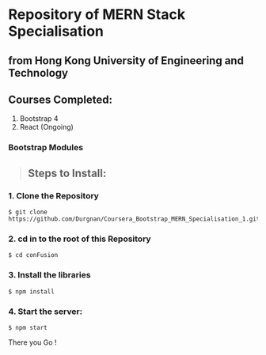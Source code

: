 # Repository of MERN Stack Specialisation 
## from Hong Kong University of Engineering and Technology

## Courses Completed:

1. Bootstrap 4
2. React (Ongoing)

### Bootstrap Modules 

> ## Steps to Install:

### 1. Clone the Repository
    $ git clone https://github.com/Durgnan/Coursera_Bootstrap_MERN_Specialisation_1.git

### 2. cd in to the root of this Repository
    $ cd conFusion

### 3. Install the libraries
    $ npm install

### 4. Start the server:
    $ npm start

There you Go !